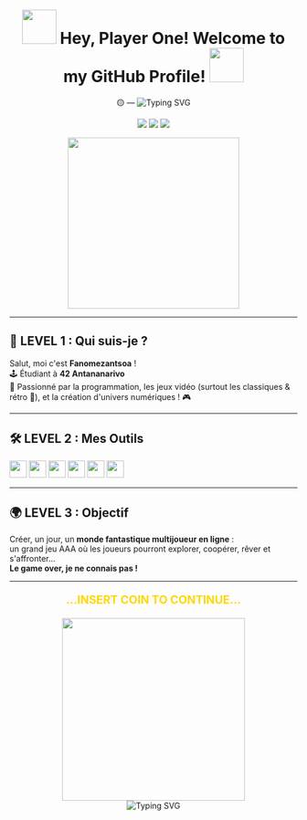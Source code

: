 <h1 align="center">
  <img src="https://raw.githubusercontent.com/gauravghongde/pacman-animation/master/pacman.gif" width="60">
  Hey, Player One! Welcome to my GitHub Profile!
  <img src="https://raw.githubusercontent.com/gauravghongde/pacman-animation/master/pacman.gif" width="60">
</h1>
<p align="center">
  🟡 — 
  <img src="https://readme-typing-svg.demolab.com?font=Fira+Code&pause=1000&color=FFD700&center=true&vCenter=true&width=435&lines=..............................." alt="Typing SVG" />
</p>

<p align="center">
  <img src="https://img.shields.io/badge/Antananarivo-000000?style=for-the-badge&logo=42&logoColor=white" />
  <img src="https://img.shields.io/badge/Grade-Cadet-blue?style=for-the-badge" />
  <a href="mailto:r.fanomezantsoa24@gmail.com">
    <img src="https://img.shields.io/badge/email-r.fanomezantsoa24@gmail.com-yellow?style=for-the-badge&logo=gmail&logoColor=white" />
  </a>
</p>

<p align="center">
  <img src="https://raw.githubusercontent.com/gauravghongde/pacman-animation/master/pacman.gif" width="300">
</p>

---

## 👾 LEVEL 1 : Qui suis-je ?

Salut, moi c'est **Fanomezantsoa** !  
🕹️ Étudiant à <b>42 Antananarivo</b>  
💾 Passionné par la programmation, les jeux vidéo (surtout les classiques & rétro 👾), et la création d'univers numériques !  🎮

---

## 🛠️ LEVEL 2 : Mes Outils

<img src="https://cdn.jsdelivr.net/gh/devicons/devicon/icons/c/c-original.svg" width="30"/>  <img src="https://cdn.jsdelivr.net/gh/devicons/devicon/icons/cplusplus/cplusplus-original.svg" width="30"/>  <img src="https://cdn.jsdelivr.net/gh/devicons/devicon/icons/csharp/csharp-original.svg" width="30"/>  <img src="https://cdn.jsdelivr.net/gh/devicons/devicon/icons/unity/unity-original.svg" width="30"/>   <img src="https://cdn.jsdelivr.net/gh/devicons/devicon/icons/linux/linux-original.svg" width="30"/>  <img src="https://cdn.jsdelivr.net/gh/devicons/devicon/icons/git/git-original.svg" width="30"/>

---

## 🌍 LEVEL 3 : Objectif

Créer, un jour, un **monde fantastique multijoueur en ligne** :  
un grand jeu AAA où les joueurs pourront explorer, coopérer, rêver et s'affronter...  
**Le game over, je ne connais pas !**

---

<p align="center" style="font-weight:bold; font-size:1.4em;">
  <span style="color:#FFD700;">...INSERT COIN TO CONTINUE...</span>
</p>

<p align="center">
  <img src="https://raw.githubusercontent.com/gauravghongde/pacman-animation/master/pacman.gif" width="320"> <br>
  <img src="https://readme-typing-svg.demolab.com?font=Fira+Code&pause=1000&color=FFD700&center=true&vCenter=true&width=435&lines=..............................." alt="Typing SVG" />
</p>


